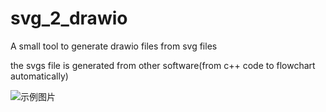 # svg_2_drawio


 A small tool to generate drawio files from svg files
 
 the svgs file is generated from other software(from c++ code to flowchart automatically)
 
 ![示例图片](https://img-blog.csdnimg.cn/eba4aed5e0d945cd8fe094b17df8caea.png)
